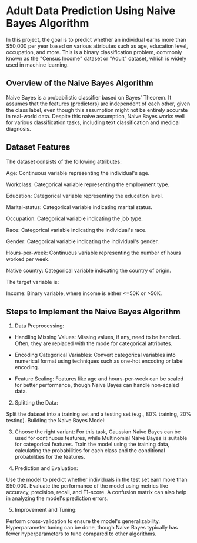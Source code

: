 # Adult Data Prediction Using Naive Bayes Algorithm
In this project, the goal is to predict whether an individual earns more than $50,000 per year based on various attributes such as age, education level, occupation, and more. This is a binary classification problem, commonly known as the "Census Income" dataset or "Adult" dataset, which is widely used in machine learning.

## Overview of the Naive Bayes Algorithm
Naive Bayes is a probabilistic classifier based on Bayes' Theorem. It assumes that the features (predictors) are independent of each other, given the class label, even though this assumption might not be entirely accurate in real-world data. Despite this naive assumption, Naive Bayes works well for various classification tasks, including text classification and medical diagnosis.

## Dataset Features
The dataset consists of the following attributes:

Age: Continuous variable representing the individual's age.

Workclass: Categorical variable representing the employment type.

Education: Categorical variable representing the education level.

Marital-status: Categorical variable indicating marital status.

Occupation: Categorical variable indicating the job type.

Race: Categorical variable indicating the individual's race.

Gender: Categorical variable indicating the individual's gender.

Hours-per-week: Continuous variable representing the number of hours worked per week.

Native country: Categorical variable indicating the country of origin.

The target variable is:

Income: Binary variable, where income is either <=50K or >50K.

## Steps to Implement the Naive Bayes Algorithm
1. Data Preprocessing:

* Handling Missing Values: Missing values, if any, need to be handled. Often, they are replaced with the mode for categorical attributes.
  
* Encoding Categorical Variables: Convert categorical variables into numerical format using techniques such as one-hot encoding or label encoding.

* Feature Scaling: Features like age and hours-per-week can be scaled for better performance, though Naive Bayes can handle non-scaled data.

2. Splitting the Data:

Split the dataset into a training set and a testing set (e.g., 80% training, 20% testing).
Building the Naive Bayes Model:

3. Choose the right variant: For this task, Gaussian Naive Bayes can be used for continuous features, while Multinomial Naive Bayes is suitable for categorical features.
Train the model using the training data, calculating the probabilities for each class and the conditional probabilities for the features.

4. Prediction and Evaluation:

Use the model to predict whether individuals in the test set earn more than $50,000.
Evaluate the performance of the model using metrics like accuracy, precision, recall, and F1-score.
A confusion matrix can also help in analyzing the model's prediction errors.

5. Improvement and Tuning:

Perform cross-validation to ensure the model's generalizability.
Hyperparameter tuning can be done, though Naive Bayes typically has fewer hyperparameters to tune compared to other algorithms.
